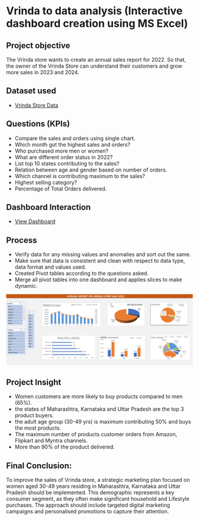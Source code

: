 # Vrinda to data analysis (Interactive dashboard creation using MS Excel)

## Project objective
The Vrinda store wants to create an annual sales report for 2022. So that, the owner of the Vrinda Store can understand their customers and grow more sales in 2023 and 2024.

## Dataset used
- <a href="https://github.com/peacerach/Data-Analysis-Dashboard-/blob/main/Vrinda%20Store%20Data%20Analysis%20-Raw%20data.xlsx">Vrinda Store Data</a>

## Questions (KPIs) 
- Compare the sales and orders using single chart. 
- Which month got the highest sales and orders? 
- Who purchased more men or women? 
- What are different order status in 2022? 
- List top 10 states contributing to the sales? 
- Relation between age and gender based on number of orders. 
- Which channel is contributing maximum to the sales? 
- Highest selling category? 
- Percentage of Total Orders delivered.

## Dashboard Interaction
- <a href="https://github.com/peacerach/Data-Analysis-Dashboard-/blob/main/ss%20dashboard%20of%20Vrinda%20store.png">View Dashboard</a>


## Process
- Verify data for any missing values and anomalies and sort out the same. 
- Make sure that data is consistent and clean with respect to data type, data format and values used. 
- Created Pivot tables according to the questions asked. 
- Merge all pivot tables into one dashboard and applies slices to make dynamic. 

![Screenshot(495)](https://github.com/peacerach/Data-Analysis-Dashboard-/blob/main/ss%20dashboard%20of%20Vrinda%20store.png)

## Project Insight
- Women customers are more likely to buy products compared to men (65%). 
- the states of Maharashtra, Karnataka and Uttar Pradesh are the top 3 product buyers. 
- the adult age group (30-49 yrs) is maximum contributing 50% and buys the most products. 
- The maximum number of products customer orders from Amazon, Flipkart and Myntra channels. 
- More than 90% of the product delivered. 

## Final Conclusion:

To improve the sales of Vrinda store, a strategic marketing plan focused on women aged 30-49 years residing in Maharashtra, Karnataka and Uttar Pradesh should be implemented. This demographic represents a key consumer segment, as they often make significant household and Lifestyle purchases. The approach should include targeted digital marketing campaigns and personalised promotions to capture their attention. 
